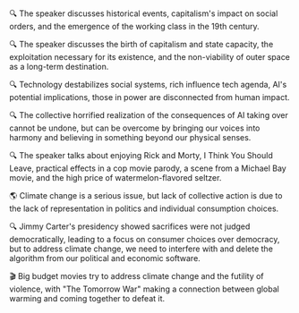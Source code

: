 🔍 The speaker discusses historical events, capitalism's impact on social orders, and the emergence of the working class in the 19th century.

🔍 The speaker discusses the birth of capitalism and state capacity, the exploitation necessary for its existence, and the non-viability of outer space as a long-term destination.

🔍 Technology destabilizes social systems, rich influence tech agenda, AI's potential implications, those in power are disconnected from human impact.

🔍 The collective horrified realization of the consequences of AI taking over cannot be undone, but can be overcome by bringing our voices into harmony and believing in something beyond our physical senses.

🔍 The speaker talks about enjoying Rick and Morty, I Think You Should Leave, practical effects in a cop movie parody, a scene from a Michael Bay movie, and the high price of watermelon-flavored seltzer.

🌎 Climate change is a serious issue, but lack of collective action is due to the lack of representation in politics and individual consumption choices.

🔍 Jimmy Carter's presidency showed sacrifices were not judged democratically, leading to a focus on consumer choices over democracy, but to address climate change, we need to interfere with and delete the algorithm from our political and economic software.

🎬 Big budget movies try to address climate change and the futility of violence, with "The Tomorrow War" making a connection between global warming and coming together to defeat it.

